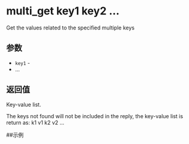 # multi_get key1 key2 ...

Get the values related to the specified multiple keys

## 参数

* `key1` -
* ...

## 返回值

Key-value list.

The keys not found will not be included in the reply, the key-value list is return as: k1 v1 k2 v2 ...

##示例
